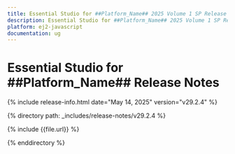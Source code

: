 ```yaml
---
title: Essential Studio for ##Platform_Name## 2025 Volume 1 SP Release Release Notes  
description: Essential Studio for ##Platform_Name## 2025 Volume 1 SP Release Release Notes  
platform: ej2-javascript
documentation: ug
---
```


# Essential Studio for ##Platform_Name##  Release Notes  

{% include release-info.html date="May 14, 2025"  version="v29.2.4" %} 

{% directory path: _includes/release-notes/v29.2.4 %}

{% include {{file.url}} %}

{% enddirectory %}